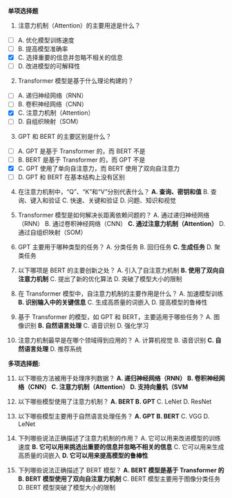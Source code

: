 

**单项选择题**
1. 注意力机制（Attention）的主要用途是什么？
  - [ ] A. 优化模型训练速度
  - [ ] B. 提高模型准确率
  - [x] C. 选择重要的信息并忽略不相关的信息
  - [ ] D. 改进模型的可解释性

2. Transformer 模型是基于什么理论构建的？
  - [ ] A. 递归神经网络（RNN）
  - [ ] B. 卷积神经网络（CNN）
  - [x] C. 注意力机制（Attention）
  - [ ] D. 自组织映射（SOM）

3. GPT 和 BERT 的主要区别是什么？
- [ ] A. GPT 是基于 Transformer 的，而 BERT 不是
- [ ] B. BERT 是基于 Transformer 的，而 GPT 不是
- [x] C. GPT 使用了单向自注意力，而 BERT 使用了双向自注意力
- [ ] D. GPT 和 BERT 在基本结构上没有区别

4. 在注意力机制中，“Q”、“K”和“V”分别代表什么？
  **A. 查询、密钥和值**
  B. 查询、键入和验证
  C. 快速、关键和验证
  D. 问题、知识和视觉

5. Transformer 模型是如何解决长距离依赖问题的？
    A. 通过递归神经网络（RNN）
    B. 通过卷积神经网络（CNN）
  **C. 通过注意力机制（Attention）**
    D. 通过自组织映射（SOM）

6. GPT 主要用于哪种类型的任务？
    A. 分类任务
    B. 回归任务
  **C. 生成任务**
    D. 聚类任务

7. 以下哪项是 BERT 的主要创新之处？
    A. 引入了自注意力机制
    **B. 使用了双向自注意力机制**
    C. 提出了新的优化算法
    D. 突破了模型大小的限制

8. 在 Transformer 模型中，自注意力机制的主要作用是什么？
    A. 加速模型训练
    **B. 识别输入中的关键信息**
    C. 生成高质量的词嵌入
    D. 提高模型的鲁棒性

9. 基于 Transformer 的模型，如 GPT 和 BERT，主要适用于哪些任务？
    A. 图像识别
    **B. 自然语言处理**
    C. 语音识别
    D. 强化学习

10. 注意力机制最早是在哪个领域得到应用的？
    A. 计算机视觉
    B. 语音识别
    **C. 自然语言处理**
    D. 推荐系统

**多项选择题:**

11. 以下哪些方法被用于处理序列数据？
    **A. 递归神经网络（RNN）
    B. 卷积神经网络（CNN）
    C. 注意力机制（Attention）
    D. 支持向量机（SVM**

12. 以下哪些模型使用了注意力机制？
    **A. BERT
    B. GPT**
    C. LeNet
    D. ResNet

13. 以下哪些模型主要用于自然语言处理任务？
    **A. GPT
    B. BERT**
    C. VGG
    D. LeNet

14. 下列哪些说法正确描述了注意力机制的作用？
    A. 它可以用来改进模型的训练速度
    **B. 它可以用来挑选出重要的信息并忽略不相关的信息**
    C. 它可以用来生成高质量的词嵌入
    **D. 它可以用来提高模型的鲁棒性**

15. 下列哪些说法正确描述了 BERT 模型？
    **A. BERT 模型是基于 Transformer 的
    B. BERT 模型使用了双向自注意力机制**
    C. BERT 模型主要用于图像分类任务
    D. BERT 模型突破了模型大小的限制
